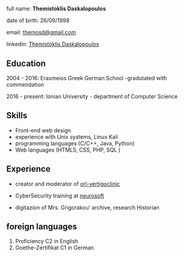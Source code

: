 
# 


full name: **Themistoklis Daskalopoulos**

date of birth: 26/09/1998



email: themosd@gmail.com

linkedin: [Themistoklis Daskalopoulos](https://www.linkedin.com/in/themistoklis-daskalopoulos-361579172/)




## Education

2004 - 2016: Erasmeios Greek German School
             -gradutated with commendation
             
2016 - present: Ionian University - department of Computer Science


## Skills

- Front-end web design 
- experience with Unix systems, Linux Kali
- programming languages (C/C++, Java, Python)
- Web languages (HTML5, CSS, PHP, SQL )

## Experience

- creator and moderator of [orl-vertigoclinic](https://www.orl-vertigoclinic.gr)
- CyberSecurity training at [neurosoft](https://neurosoft.gr)

- digitazion of Mrs. Grigorakou' archive, research Historian


## foreign languages

1. Proficiency C2 in English 
2. Goethe-Zertifikat C1 in German
